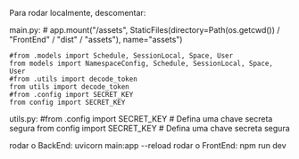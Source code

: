 Para rodar localmente, descomentar:

main.py:
    # app.mount("/assets", StaticFiles(directory=Path(os.getcwd()) / "FrontEnd" / "dist" / "assets"), name="assets")

    #from .models import Schedule, SessionLocal, Space, User
    from models import NamespaceConfig, Schedule, SessionLocal, Space, User
    #from .utils import decode_token
    from utils import decode_token
    #from .config import SECRET_KEY
    from config import SECRET_KEY


utils.py:
    #from .config import SECRET_KEY  # Defina uma chave secreta segura
    from config import SECRET_KEY  # Defina uma chave secreta segura



rodar o BackEnd: uvicorn main:app --reload
rodar o FrontEnd: npm run dev
